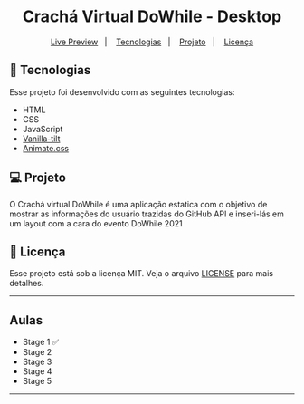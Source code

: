 <h1 align="center">
  Crachá Virtual DoWhile - Desktop
</h1>

<p align="center">
  <a href="#">Live Preview</a>&nbsp;&nbsp;&nbsp;|&nbsp;&nbsp;&nbsp;
  <a href="#-tecnologias">Tecnologias</a>&nbsp;&nbsp;&nbsp;|&nbsp;&nbsp;&nbsp;
  <a href="#-projeto">Projeto</a>&nbsp;&nbsp;&nbsp;|&nbsp;&nbsp;&nbsp;
  <a href="#memo-licença">Licença</a>
</p>

## 🚀 Tecnologias

Esse projeto foi desenvolvido com as seguintes tecnologias:

- HTML
- CSS
- JavaScript
- [Vanilla-tilt](https://micku7zu.github.io/vanilla-tilt.js/index.html)
- [Animate.css](https://github.com/animate-css/animate.css)

## 💻 Projeto

O Crachá virtual DoWhile é uma aplicação estatica com o objetivo de mostrar as informações do usuário trazidas do GitHub API e inseri-lás em um layout com a cara do evento DoWhile 2021

## :memo: Licença

Esse projeto está sob a licença MIT. Veja o arquivo [LICENSE](.github/LICENSE.md) para mais detalhes.

---

## Aulas

- Stage 1 :white_check_mark:
- Stage 2
- Stage 3
- Stage 4
- Stage 5

---
